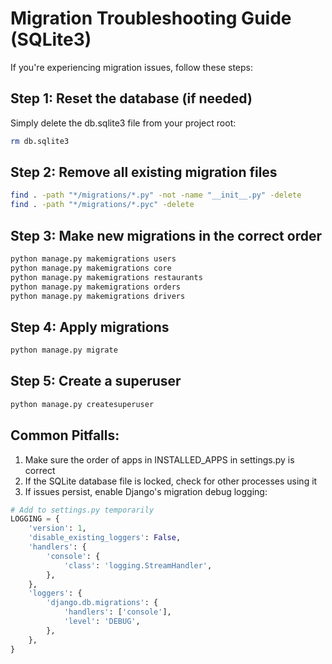 # Migration Troubleshooting Guide (SQLite3)

If you're experiencing migration issues, follow these steps:

## Step 1: Reset the database (if needed)

Simply delete the db.sqlite3 file from your project root:

```bash
rm db.sqlite3
```

## Step 2: Remove all existing migration files

```bash
find . -path "*/migrations/*.py" -not -name "__init__.py" -delete
find . -path "*/migrations/*.pyc" -delete
```

## Step 3: Make new migrations in the correct order

```bash
python manage.py makemigrations users
python manage.py makemigrations core
python manage.py makemigrations restaurants
python manage.py makemigrations orders  
python manage.py makemigrations drivers
```

## Step 4: Apply migrations

```bash
python manage.py migrate
```

## Step 5: Create a superuser

```bash
python manage.py createsuperuser
```

## Common Pitfalls:

1. Make sure the order of apps in INSTALLED_APPS in settings.py is correct
2. If the SQLite database file is locked, check for other processes using it
3. If issues persist, enable Django's migration debug logging:

```python
# Add to settings.py temporarily
LOGGING = {
    'version': 1,
    'disable_existing_loggers': False,
    'handlers': {
        'console': {
            'class': 'logging.StreamHandler',
        },
    },
    'loggers': {
        'django.db.migrations': {
            'handlers': ['console'],
            'level': 'DEBUG',
        },
    },
}
```
